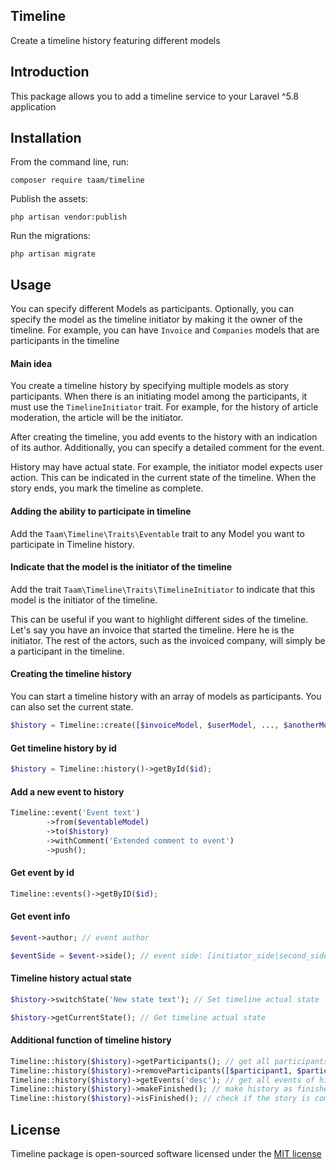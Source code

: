 ## Timeline
Create a timeline history featuring different models 

## Introduction
This package allows you to add a timeline service to your Laravel ^5.8 application

## Installation
From the command line, run:
```
composer require taam/timeline
```

Publish the assets:
```
php artisan vendor:publish
```

Run the migrations:
```
php artisan migrate
```

## Usage
You can specify different Models as participants. Optionally, you can specify the model as the timeline initiator by making it the owner of the timeline. For example, you can have `Invoice` and `Companies` models that are participants in the timeline

#### Main idea
You create a timeline history by specifying multiple models as story participants. When there is an initiating model among the participants, it must use the `TimelineInitiator` trait. For example, for the history of article moderation, the article will be the initiator.

After creating the timeline, you add events to the history with an indication of its author. Additionally, you can specify a detailed comment for the event.

History may have actual state. For example, the initiator model expects user action. This can be indicated in the current state of the timeline. When the story ends, you mark the timeline as complete.

#### Adding the ability to participate in timeline

Add the `Taam\Timeline\Traits\Eventable` trait to any Model you want to participate in Timeline history.  

#### Indicate that the model is the initiator of the timeline

Add the trait `Taam\Timeline\Traits\TimelineInitiator` to indicate that this model is the initiator of the timeline.

This can be useful if you want to highlight different sides of the timeline. Let's say you have an invoice that started the timeline. Here he is the initiator. The rest of the actors, such as the invoiced company, will simply be a participant in the timeline.

#### Creating the timeline history
You can start a timeline history with an array of models as participants. You can also set the current state.

```php
$history = Timeline::create([$invoiceModel, $userModel, ..., $anotherModel], 'Initial state');
```

#### Get timeline history by id
```php
$history = Timeline::history()->getById($id);
```

#### Add a new event to history
```php
Timeline::event('Event text')
        ->from($eventableModel)
        ->to($history)
        ->withComment('Extended comment to event')
        ->push();
```

#### Get event by id
```php
Timeline::events()->getByID($id);
```

#### Get event info
```php
$event->author; // event author

$eventSide = $event->side(); // event side: [initiator_side|second_side]
```

#### Timeline history actual state
```php
$history->switchState('New state text'); // Set timeline actual state

$history->getCurrentState(); // Get timeline actual state
```

#### Additional function of timeline history
```php
Timeline::history($history)->getParticipants(); // get all participants of timeline history
Timeline::history($history)->removeParticipants([$participant1, $participant2]); // delete multiple participants
Timeline::history($history)->getEvents('desc'); // get all events of history with sort
Timeline::history($history)->makeFinished(); // make history as finished
Timeline::history($history)->isFinished(); // check if the story is complete

``` 

## License

Timeline package is open-sourced software licensed under the [MIT license](http://opensource.org/licenses/MIT)
